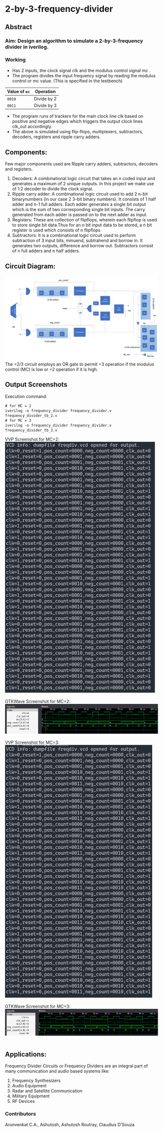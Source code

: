 # 2-by-3-frequency-divider

## Abstract
### Aim: Design an algorithm to simulate a 2-by-3-frequency divider in iverilog.
### Working
- Has 2 inputs, the clock signal clk and the modulus control signal mc .
- The program divides the input frequency signal by reading the modulus control or mc value. (This is specified in the testbench)

| Value of `mc` |   Operation   |
|---------------|---------------|
| `0010`        | Divide by 2   |
| `0011`        | Divide by 3   |

- The program runs of trackers for the main clock line clk based on positive and negative edges which triggers the output clock lines clk_out accordingly.
- The above is simulated using flip-flops, multiplexers, subtractors, decoders, registers and ripple carry adders.
## Components:
Few major components used are Ripple carry adders, subtractors, decoders and registers.
1. Decoders: A combinational logic circuit that takes an n coded input and generates a maximum of 2 unique outputs. In this project we make use of 1:2 decoder to divide the clock signal.
2. Ripple carry adder: A combinational logic circuit used to add 2 n-bit binarynumbers (in our case 2 3-bit binary numbers). It consists of 1 half adder and n-1 full adders. Each adder generates a single bit output which is the sum of two corresponding single bit inputs. The carry generated from each adder is passed on to the next adder as input.
3. Registers: These are collection of flipflops, wherein each flipflop is used to store single bit data.Thus for an n bit input data to be stored, a n bit register is used which consists of n flipflops
4. Subtractors: It is a combinational logic circuit used to perform subtraction of 3 input bits, minuend, subtrahend and borrow in. It generates two outputs, difference and borrow out. Subtractors consist of n full adders and n half adders.
## Circuit Diagram:
![Circuit Diagram](circuit_diagram.png)
The ÷2/3 circuit employs an OR gate to permit ÷3 operation if the modulus control (MC) is low or ÷2 operation if it is high.
## Output Screenshots
Execution command:
```
# for MC = 2
iverilog -o frequency_divider frequency_divider.v frequency_divider_tb_2.v
# for MC = 3
iverilog -o frequency_divider frequency_divider.v frequency_divider_tb_3.v
```
VVP Screenshot for MC=2:
<br>
![VVP 2](ss_mc_2.png)
<br><br>
GTKWave Screenshot for MC=2:
<br>
![GTK 2](gtk_mc_2.png)
<br><br>
VVP Screenshot for MC=3:
<br>
![VVP 3](ss_mc_3.png)
<br><br>
GTKWave Screenshot for MC=3:
<br>
![GTK 3](gtk_mc_3.png)
<br><br>
## Applications:
Frequency Divider Circuits or Frequency Dividers are an integral part of many communication and audio based systems like:
1. Frequency Synthesizers
2. Audio Equipment
3. Radar and Satellite Communication
4. Military Equipment
5. RF Devices


### Contributors
Arunvenkat C.A., Ashutosh, Ashutosh Routray, Claudius D'Souza

